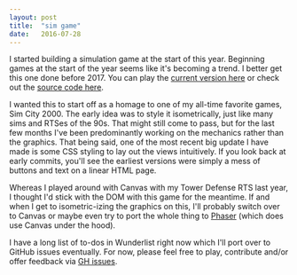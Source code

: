 ```yaml
---
layout: post
title:  "sim game"
date:   2016-07-28
---
```

<p>
  I started building a simulation game at the start of this year. Beginning games at the start 
  of the year seems like it's becoming a trend. I better get this one done before 2017. You 
  can play the <a href="/sim">current version here</a> or check out the 
  <a href="https://www.github.com/tsamb/pharma-sim">source code here</a>.
</p>
<p>
  I wanted this to start off as a homage to one of my all-time favorite games, Sim City 2000.
  The early idea was to style it isometrically, just like many sims and RTSes of the 90s.
  That might still come to pass, but for the last few months I've been predominantly working
  on the mechanics rather than the graphics. That being said, one of the most recent big 
  update I have made is some CSS styling to lay out the views intuitively. If you look back 
  at early commits, you'll see the earliest versions were simply a mess of buttons and text 
  on a linear HTML page.
</p>
<p>
  Whereas I played around with Canvas with my Tower Defense RTS last year, I thought I'd
  stick with the DOM with this game for the meantime. If and when I get to isometric-izing 
  the graphics on this, I'll probably switch over to Canvas or maybe even try to port the 
  whole thing to <a href="http://phaser.io/">Phaser</a> (which does use Canvas under the 
  hood).
</p>
<p>
  I have a long list of to-dos in Wunderlist right now which I'll port over to GitHub issues 
  eventually. For now, please feel free to play, contribute and/or offer feedback via 
  <a href="https://github.com/tsamb/pharma-sim/issues">GH issues</a>.
</p>
